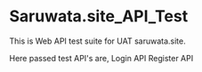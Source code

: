 # Saruwata.site_API_Test

This is Web API test suite for UAT saruwata.site.

Here passed test API's are,
  Login API 
  Register API
